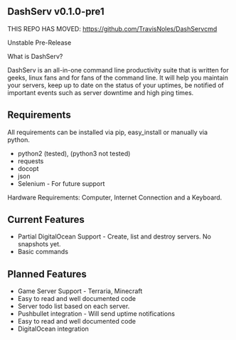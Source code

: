 DashServ v0.1.0-pre1
--------

THIS REPO HAS MOVED: https://github.com/TravisNoles/DashServcmd


Unstable Pre-Release


What is DashServ?

DashServ is an all-in-one command line productivity suite that is written for
geeks, linux fans and for fans of the command line. It will help you maintain
your servers, keep up to date on the status of your uptimes, be notified
of important events such as server downtime and high ping times.

Requirements
-------------

All requirements can be installed via pip, easy_install or manually via python.
* python2 (tested), (python3 not tested)
* requests
* docopt
* json
* Selenium - For future support

Hardware Requirements: Computer, Internet Connection and a Keyboard.


Current Features
-------

* Partial DigitalOcean Support - Create, list and destroy servers. No snapshots yet.
* Basic commands


Planned Features
------------------

* Game Server Support - Terraria, Minecraft
* Easy to read and well documented code
* Server todo list based on each server.
* Pushbullet integration - Will send uptime notifications
* Easy to read and well documented code
* DigitalOcean integration


